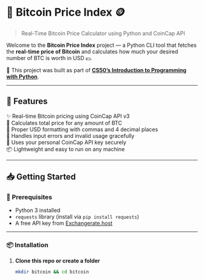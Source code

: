 # 💸 Bitcoin Price Index 🪙
> Real-Time Bitcoin Price Calculator using Python and CoinCap API

Welcome to the **Bitcoin Price Index** project — a Python CLI tool that fetches the **real-time price of Bitcoin** and calculates how much your desired number of BTC is worth in USD 💵.

🧠 This project was built as part of **[CS50’s Introduction to Programming with Python](https://cs50.harvard.edu/python/2022/)**.

---

## 🚀 Features

✨ Real-time Bitcoin pricing using CoinCap API v3  
🧮 Calculates total price for any amount of BTC  
🧾 Proper USD formatting with commas and 4 decimal places  
🛑 Handles input errors and invalid usage gracefully  
🔐 Uses your personal CoinCap API key securely  
📦 Lightweight and easy to run on any machine

---

## 📥 Getting Started

### 🔧 Prerequisites
- Python 3 installed
- `requests` library (install via `pip install requests`)
- A free API key from [Exchangerate.host]((https://exchangerate.host/))

---

### 📦 Installation

1. **Clone this repo or create a folder**
   ```bash
   mkdir bitcoin && cd bitcoin
